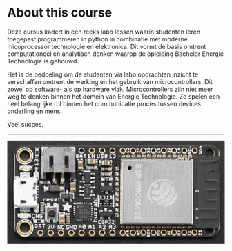 # About this course



Deze cursus kadert in een reeks labo lessen waarin studenten leren toegepast programmeren in python in combinatie met moderne micoprocessor technologie en elektronica. Dit vormt de basis omtrent computationeel en analytisch denken waarop de opleiding Bachelor Energie Technologie is gebouwd. 

Het is de bedoeling om de studenten via labo opdrachten inzicht te verschaffen omtrent de werking en het gebruik van microcontrollers. Dit zowel op software- als op hardware vlak. Microcontrollers zijn niet meer weg te denken binnen het domein van Energie Technologie. Ze spelen een heel belangrijke rol binnen het communicatie proces tussen devices onderling en mens.

Veel succes.

***

![example image](./images/hero.jpg "ESP32.")